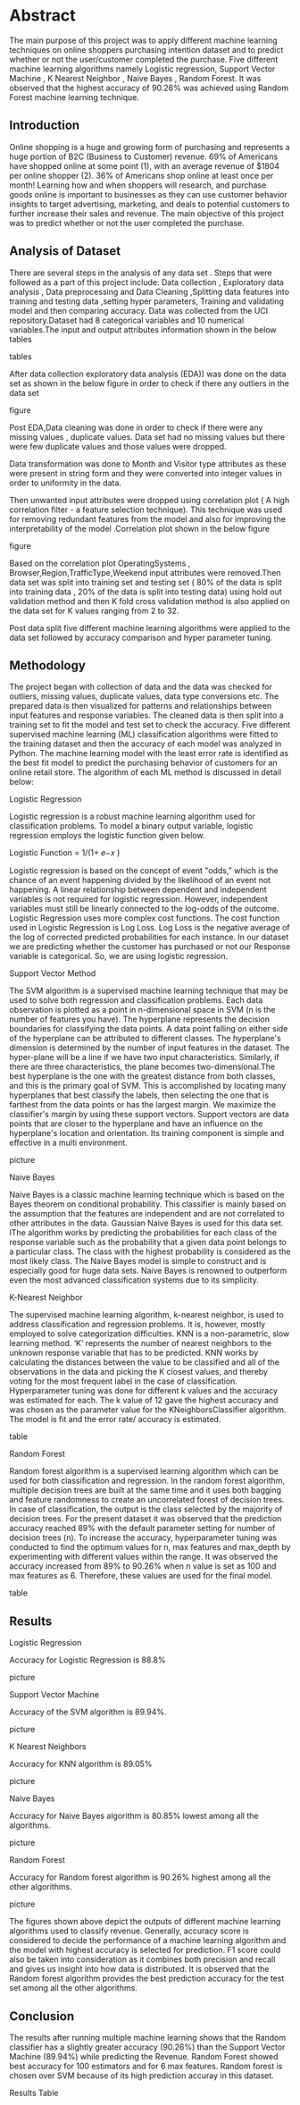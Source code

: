 
# Abstract

The main purpose of this project was to apply different machine learning techniques on online shoppers purchasing intention dataset and to predict whether or not the user/customer completed the purchase. Five different machine learning algorithms namely Logistic regression, Support Vector Machine , K Nearest Neighbor , Naive Bayes , Random Forest. It was observed that the highest accuracy of 90.26% was achieved using Random Forest machine learning technique. 


## Introduction
Online shopping is a huge and growing form of purchasing and represents a huge portion of B2C (Business to Customer) revenue. 69% of Americans have shopped online at some point (1), with an average revenue of $1804 per online shopper (2). 36% of Americans shop online at least once per month! Learning how and when shoppers will research, and purchase goods online is important to businesses as they can use customer behavior insights to target advertising, marketing, and deals to potential customers to further increase their sales and revenue. The main objective of this project was to predict whether or not the user completed the purchase. 
## Analysis of Dataset
There are several steps in the analysis of any data set . Steps that were followed as a part of this project include: Data collection , Exploratory data analysis , Data preprocessing and Data Cleaning ,Splitting data features into training and testing data ,setting hyper parameters, Training and validating model and then comparing accuracy. Data was collected from the UCI repository.Dataset had 8 categorical variables and 10 numerical variables.The input and output attributes information shown in the below tables 

tables

After data collection exploratory data analysis (EDA)) was done on the data set as shown in the below  figure in order to check if there any outliers in the data set 

figure

Post EDA,Data cleaning  was done in order to check if there were  any missing values , duplicate values. Data set had no missing values but there were few duplicate values and those values were dropped. 

Data transformation was done to Month and Visitor type attributes as these were present in string form and they were converted into integer values in order to uniformity in the data. 

Then unwanted input attributes were dropped using correlation plot ( A high correlation filter - a feature selection technique). This technique  was used for removing redundant features from the model and also for improving the interpretability of the model .Correlation plot shown in the below figure 

figure

Based on the correlation plot OperatingSystems , Browser,Region,TrafficType,Weekend  input attributes were removed.Then data set was split into training set and testing set ( 80% of the data is split into training data , 20% of the data is split into  testing data) using hold out validation method and then K fold cross validation method is also applied on the data set for K values ranging from 2 to 32. 

Post data split five different machine learning algorithms were applied to the  data set followed by accuracy comparison and hyper parameter tuning. 
## Methodology
The project began with collection of data and the data was checked for outliers, missing values, duplicate values, data type conversions etc. The prepared data is then visualized for patterns and relationships between input features and response variables. The cleaned data is then split into a training set to fit the model and test set to check the accuracy. Five different supervised machine learning (ML) classification algorithms were fitted to the training dataset and then the accuracy of each model was analyzed in Python. The machine learning model with the least error rate is identified as the best fit model to predict the purchasing behavior of customers for an online retail store.  The algorithm of each ML method is discussed in detail below: 

Logistic Regression 

Logistic regression is a robust machine learning algorithm used for classification problems. To model a binary output variable, logistic regression employs the logistic function given below.  

Logistic Function = 1/(1+
𝑒−𝑥 
) 

Logistic regression is based on the concept of event "odds," which is the chance of an event happening divided by the likelihood of an event not happening. A linear relationship between dependent and independent variables is not required for logistic regression. However, independent variables must still be linearly connected to the log-odds of the outcome. Logistic Regression uses more complex cost functions. The cost function used in Logistic Regression is Log Loss. Log Loss is the negative average of the log of corrected predicted probabilities for each instance. In our dataset we are predicting whether the customer has purchased or not  our Response variable is categorical. So, we are using logistic regression. 

Support Vector Method 

The SVM algorithm is a supervised machine learning technique that may be used to solve both regression and classification problems. Each data observation is plotted as a point in n-dimensional space in SVM (n is the number of features you have). The hyperplane represents the decision boundaries for classifying the data points. A data point falling on either side of the hyperplane can be attributed to different classes. The hyperplane's dimension is determined by the number of input features in the dataset. The hyper-plane will be a line if we have two input characteristics. Similarly, if there are three characteristics, the plane becomes two-dimensional.The best hyperplane is the one with the greatest distance from both classes, and this is the primary goal of SVM. This is accomplished by locating many hyperplanes that best classify the labels, then selecting the one that is farthest from the data points or has the largest margin. We maximize the classifier's margin by using these support vectors. Support vectors are data points that are closer to the hyperplane and have an influence on the hyperplane's location and orientation. Its training component is simple and effective in a multi environment. 

picture

Naive Bayes 

Naive Bayes is a classic machine learning technique which is based on the Bayes theorem on conditional probability. This classifier is mainly based on the assumption that the features are independent and are not correlated to other attributes in the data. Gaussian Naive Bayes is used for this data set.  IThe algorithm works by predicting the probabilities for each class of the response variable such as the probability that a given data point belongs to a particular class. The class with the highest probability is considered as the most likely class. The Naive Bayes model is simple to construct and is especially good for huge data sets. Naive Bayes is renowned to outperform even the most advanced classification systems due to its simplicity.    

K-Nearest Neighbor 

The supervised machine learning algorithm, k-nearest neighbor, is used to address classification and regression problems. It is, however, mostly employed to solve categorization difficulties. KNN is a non-parametric, slow learning method. ‘K’  represents the number of nearest neighbors to the unknown response variable that has to be predicted. KNN works by calculating the distances between the value to be classified and all of the observations in the data and picking the K closest values, and thereby voting for the most frequent label in the case of classification. Hyperparameter tuning was done for different k values and the accuracy was estimated for each. The k value of 12 gave the highest accuracy and was chosen as the parameter value for the KNeighborsClassifier algorithm. The model is fit and the error rate/ accuracy is estimated.  

table

Random Forest 

Random forest algorithm is a supervised learning algorithm which can be used for both classification and regression. In the random forest algorithm,  multiple decision trees are built at the same time and it uses both bagging and feature randomness to create an uncorrelated forest of decision trees. In case of classification,  the output is the class selected by the majority of decision trees. For the present dataset it was observed that the prediction accuracy reached 89% with the default parameter setting for number of decision trees (n). To increase the accuracy, hyperparameter tuning was conducted to find the optimum values for n, max features and max_depth by experimenting with different values within the range. It was observed the accuracy increased from 89% to 90.26%  when n value is set as 100  and max features as 6. Therefore, these values are used for the final model. 
 
table
## Results

 
Logistic Regression 

Accuracy for Logistic Regression is 88.8% 

picture

Support Vector Machine 

Accuracy of the SVM algorithm is 89.94%. 

picture

K Nearest Neighbors 

Accuracy for KNN algorithm is 89.05% 

picture

Naive Bayes 

Accuracy for Naive Bayes algorithm is 80.85% lowest among all the algorithms.

picture

Random Forest 


Accuracy for Random forest algorithm is 90.26% highest among all the other algorithms.

picture

The figures shown above depict the outputs of different machine learning algorithms used to classify revenue. Generally, accuracy score is considered to decide the performance of a machine learning algorithm and the model with highest accuracy is selected for prediction.  F1 score could also be taken into consideration as it combines both precision and recall and gives us insight into how data is distributed. It is observed that the Random forest algorithm provides the best prediction accuracy for the test set among all the other algorithms. 


## Conclusion

The results after running multiple machine learning shows that the Random classifier has a slightly greater accuracy (90.26%) than the Support Vector Machine (89.94%) while predicting the Revenue. Random Forest showed best accuracy for 100 estimators and for 6 max features. Random forest is chosen over SVM because of its high prediction accuray in this dataset. 

 Results Table
 